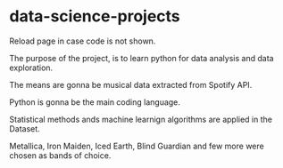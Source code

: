 # data-science-projects

Reload page in case code is not shown.

The purpose of the project, is to learn python for data analysis and data exploration.

The means are gonna be musical data extracted from Spotify API.

Python is gonna be the main coding language.

Statistical methods ands machine learnign algorithms are applied in the Dataset.

Metallica, Iron Maiden, Iced Earth, Blind Guardian and few more were chosen as bands of choice.
